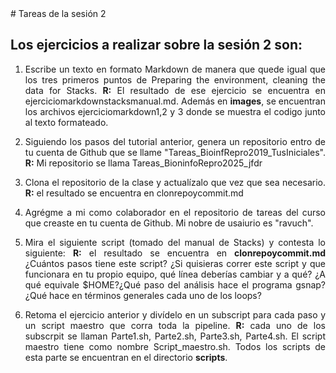 <div style="text-align: justify;">
# Tareas de la sesión 2

## Los ejercicios a realizar sobre la sesión 2 son:

1. Escribe un texto en formato Markdown de manera que quede igual que los tres primeros puntos de Preparing the environment, cleaning the data for Stacks. **R:** El resultado de ese ejercicio se encuentra en ejerciciomarkdownstacksmanual.md. Además en **images**, se encuentran los archivos ejerciciomarkdown1,2 y 3 donde se muestra el codigo junto al texto formateado.

1. Siguiendo los pasos del tutorial anterior, genera un repositorio entro de tu cuenta de Github que se llame "Tareas_BioinfRepro2019_TusIniciales". **R:** Mi repositorio se llama Tareas_BioninfoRepro2025_jfdr

1. Clona el repositorio de la clase y actualízalo que vez que sea necesario. **R:** el resultado se encuentra en clonrepoycommit.md

1. Agrégme a mi como colaborador en el repositorio de tareas del curso que creaste en tu cuenta de Github. Mi nobre de usaiurio es "ravuch".

1. Mira el siguiente script (tomado del manual de Stacks) y contesta lo siguiente: **R:** el resultado se encuentra en **clonrepoycommit.md**
¿Cuántos pasos tiene este script? ¿Si quisieras correr este script y que funcionara en tu propio equipo, qué línea deberías cambiar y a qué?
¿A qué equivale $HOME?¿Qué paso del análisis hace el programa gsnap?¿Qué hace en términos generales cada uno de los loops?

1. Retoma el ejercicio anterior y divídelo en un subscript para cada paso y un script maestro que corra toda la pipeline. **R:** cada uno de los subscrpit se llaman Parte1.sh, Parte2.sh, Parte3.sh, Parte4.sh.  El script maestro tiene como nombre Script_maestro.sh. Todos los scripts de esta parte se encuentran en el directorio **scripts**.
